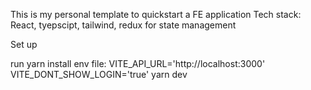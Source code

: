 This is my personal template to quickstart a FE application Tech stack: React, tyepscipt, tailwind, redux for state management

Set up

run yarn install
env file: 
VITE_API_URL='http://localhost:3000'
VITE_DONT_SHOW_LOGIN='true'
yarn dev